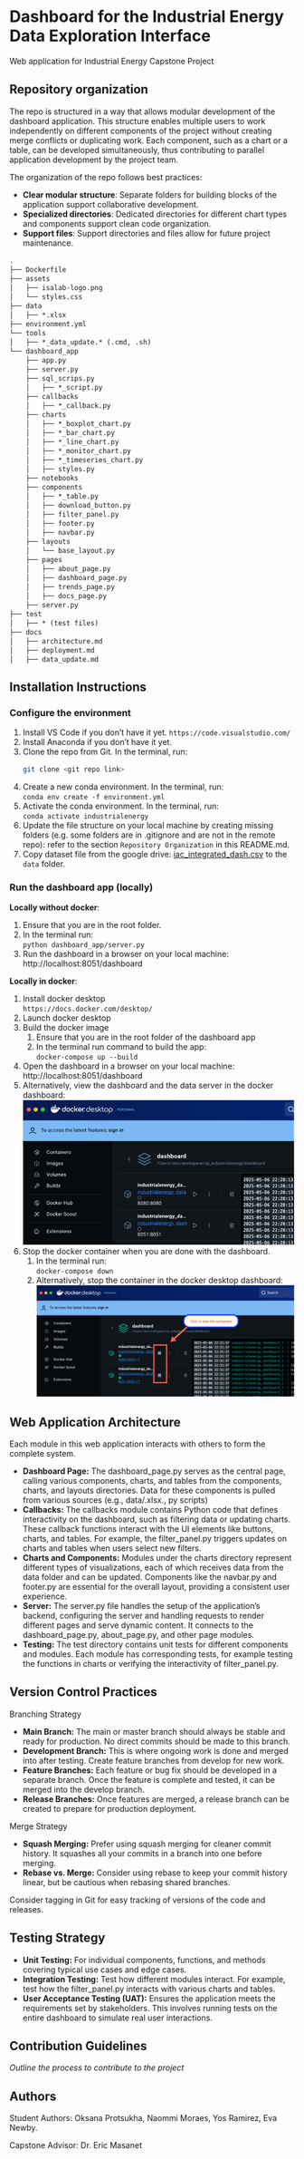 # Dashboard for the Industrial Energy Data Exploration Interface
Web application for Industrial Energy Capstone Project

## Repository organization

The repo is structured in a way that allows modular development of the dashboard application. This structure enables multiple users to work independently on different components of the project without creating merge conflicts or duplicating work. Each component, such as a chart or a table, can be developed simultaneously, thus contributing to parallel application development by the project team.

The organization of the repo follows best practices:
* **Clear modular structure**: Separate folders for building blocks of the application support collaborative development.
* **Specialized directories**: Dedicated directories for different chart types and components support clean code organization.
* **Support files**: Support directories and files allow for future project maintenance.

```
.
├── Dockerfile
├── assets
│   ├── isalab-logo.png
│   └── styles.css
├── data
│   ├── *.xlsx
├── environment.yml
└── tools
│   ├── *_data_update.* (.cmd, .sh)
└── dashboard_app
    ├── app.py
    ├── server.py
    ├── sql_scrips.py
    │   ├── *_script.py
    ├── callbacks
    │   ├── *_callback.py
    ├── charts
    │   ├── *_boxplot_chart.py
    │   ├── *_bar_chart.py
    │   ├── *_line_chart.py
    │   ├── *_monitor_chart.py
    │   ├── *_timeseries_chart.py
    │   ├── styles.py
    ├── notebooks
    ├── components
    │   ├── *_table.py
    │   ├── download_button.py
    │   ├── filter_panel.py
    │   ├── footer.py
    │   ├── navbar.py
    ├── layouts
    │   └── base_layout.py
    ├── pages
    │   ├── about_page.py
    │   ├── dashboard_page.py
    │   ├── trends_page.py
    │   ├── docs_page.py
    ├── server.py
├── test
│   ├── * (test files)
├── docs
│   ├── architecture.md
│   ├── deployment.md
│   ├── data_update.md

```
## Installation Instructions

### Configure the environment
1. Install VS Code if you don’t have it yet.
   `https://code.visualstudio.com/`
2. Install Anaconda if you don’t have it yet.
3. Clone the repo from Git. In the terminal, run:  
   ```bash
   git clone <git repo link>
   ```
4. Create a new conda environment. In the terminal, run: \
`conda env create -f environment.yml`
5. Activate the conda environment. In the terminal, run: \
`conda activate industrialenergy`
6. Update the file structure on your local machine by creating missing folders (e.g. some folders are in .gitignore and are not in the remote repo): refer to the section `Repository Organization` in this README.md.
7. Copy dataset file from the google drive: [iac_integrated_dash.csv](https://drive.google.com/drive/folders/1LedCwOiKBOrt5Ovrrthjz41Pz59wet7Q?dmr=1&ec=wgc-drive-globalnav-goto) to the `data` folder. 

### Run the dashboard app (locally)
**Locally without docker**:
1. Ensure that you are in the root folder.
2. In the terminal run: \
    `python dashboard_app/server.py`
3. Run the dashboard in a browser on your local machine: \
    http://localhost:8051/dashboard

**Locally in docker**:
1. Install docker desktop \
    `https://docs.docker.com/desktop/`
2. Launch docker desktop
3. Build the docker image
    1. Ensure that you are in the root folder of the dashboard app
    2. In the terminal run command to build the app: \
        `docker-compose up --build`
4. Open the dashboard in a browser on your local machine:\
    http://localhost:8051/dashboard
5. Alternatively, view the dashboard and the data server in the docker dashboard: 
    ![docker_dashboard](assets/docker_dashboard.png)
6. Stop the docker container when you are done with the dashboard. 
    1. In the terminal run: \
        `docker-compose down`
    2. Alternatively, stop the container in the docker desktop dashboard: \
        ![docker_stop](assets/docker_stop.png)



## Web Application Architecture 
Each module in this web application interacts with others to form the complete system.

* **Dashboard Page:** The dashboard_page.py serves as the central page, calling various components, charts, and tables from the components, charts, and layouts directories. Data for these components is pulled from various sources (e.g., data/.xlsx., py scripts)
* **Callbacks:** The callbacks module contains Python code that defines interactivity on the dashboard, such as filtering data or updating charts. These callback functions interact with the UI elements like buttons, charts, and tables. For example, the filter_panel.py triggers updates on charts and tables when users select new filters.
* **Charts and Components:** Modules under the charts directory represent different types of visualizations, each of which receives data from the data folder and can be updated. Components like the navbar.py and footer.py are essential for the overall layout, providing a consistent user experience.
* **Server:** The server.py file handles the setup of the application’s backend, configuring the server and handling requests to render different pages and serve dynamic content. It connects to the dashboard_page.py, about_page.py, and other page modules.
* **Testing:** The test directory contains unit tests for different components and modules. Each module has corresponding tests, for example testing the functions in charts or verifying the interactivity of filter_panel.py. 

## Version Control Practices

Branching Strategy

* **Main Branch:** The main or master branch should always be stable and ready for production. No direct commits should be made to this branch.
* **Development Branch:** This is where ongoing work is done and merged into after testing. Create feature branches from develop for new work.
* **Feature Branches:** Each feature or bug fix should be developed in a separate branch. Once the feature is complete and tested, it can be merged into the develop branch.
* **Release Branches:** Once features are merged, a release branch can be created to prepare for production deployment.

Merge Strategy

* **Squash Merging:** Prefer using squash merging for cleaner commit history. It squashes all your commits in a branch into one before merging.
* **Rebase vs. Merge:** Consider using rebase to keep your commit history linear, but be cautious when rebasing shared branches.

Consider tagging in Git for easy tracking of versions of the code and releases. 

## Testing Strategy

* **Unit Testing:** For individual components, functions, and methods covering typical use cases and edge cases.
* **Integration Testing:** Test how different modules interact. For example, test how the filter_panel.py interacts with various charts and tables.
* **User Acceptance Testing (UAT):** Ensures the application meets the requirements set by stakeholders. This involves running tests on the entire dashboard to simulate real user interactions.

## Contribution Guidelines
*Outline the process to contribute to the project*

## Authors

Student Authors: Oksana Protsukha, Naommi Moraes, Yos Ramirez, Eva Newby.

Capstone Advisor: Dr. Eric Masanet

